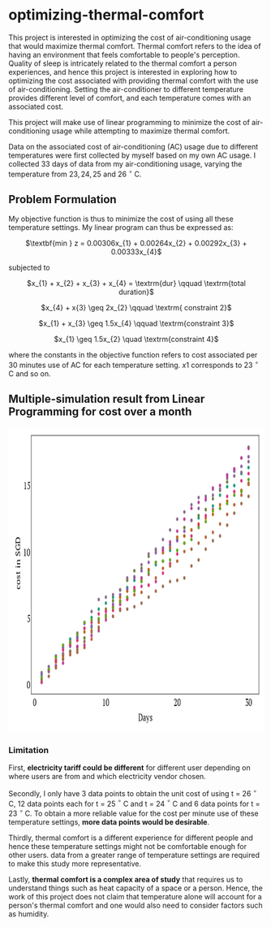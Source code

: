 # optimizing-thermal-comfort

This project is interested in optimizing the cost of air-conditioning usage that would maximize thermal comfort. Thermal comfort refers to the idea of having an environment that feels comfortable to people's perception. Quality of sleep is intricately related to the thermal comfort a person experiences, and hence this project is interested in exploring how to optimizing the cost associated with providing thermal comfort with the use of air-conditioning. Setting the air-conditioner to different temperature provides different level of comfort, and each temperature comes with an associated cost.

This project will make use of linear programming to minimize the cost of air-conditioning usage while attempting to maximize thermal comfort.

Data on the associated cost of air-conditioning (AC) usage due to different temperatures were first collected by myself based on my own AC usage. I collected 33 days of data from my air-conditioning usage, varying the temperature from $23,24,25$ and $26$ $^{\circ}$ C. 


## Problem Formulation

My objective function is thus to minimize the cost of using all these temperature settings. My linear program can thus be expressed as:
<p align="center">$\textbf{min } z = 0.00306x_{1} + 0.00264x_{2} + 0.00292x_{3} + 0.00333x_{4}$</p>

subjected to 
<p align="center">
    $x_{1} + x_{2} + x_{3} + x_{4} = \textrm{dur} \qquad \textrm{total duration}$
</p> 

<p align="center">
  $x_{4} + x{3} \geq 2x_{2} \qquad \textrm{   constraint 2}$
</p>

<p align="center">
  $x_{1} + x_{3} \geq 1.5x_{4} \qquad \textrm{constraint 3}$
</p>

<p align="center">
  $x_{1} \geq 1.5x_{2} \quad \textrm{constraint 4}$
</p>

where the constants in the objective function refers to cost associated per $30$ minutes use of AC for each temperature setting. $x{1}$ corresponds to $23$
$^{\circ}$ C and so on.
## Multiple-simulation result from Linear Programming for cost over a month 
<p>
    <img src="output/sim.png?raw=true" width="800" height="600" />
</p>

### Limitation
First, **electricity tariff could be different** for different user depending on where users are from and which electricity vendor chosen. 

Secondly, I only have $3$ data points to obtain the unit cost of using t = $26$ $^{\circ}$ C, $12$ data points each  for t = $25$ $^{\circ}$ C and t = $24$ $^{\circ}$ C and $6$ data points for t = $23$ $^{\circ}$ C. To obtain a more reliable value for the cost per minute use of these temperature settings, **more data points would be desirable**.

Thirdly,  thermal comfort is a different experience for different people and hence these temperature settings might not be comfortable enough for other users. data from a greater range of temperature settings are required to make this study more representative.

Lastly, **thermal comfort is a complex area of study** that requires us to understand things such as heat capacity of a space or a person. Hence, the work of this project does not claim that temperature alone will account for a person's thermal comfort and one would also need to consider factors such as humidity.  
